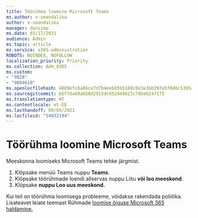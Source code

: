 ```yaml
---
title: Töörühma loomine Microsoft Teams
ms.author: v-smandalika
author: v-smandalika
manager: dansimp
ms.date: 03/17/2021
audience: Admin
ms.topic: article
ms.service: o365-administration
ROBOTS: NOINDEX, NOFOLLOW
localization_priority: Priority
ms.collection: Adm_O365
ms.custom:
- "9828"
- "9004618"
ms.openlocfilehash: 4889efc0a86ce7d7b4eeb8595160c0e3e3bb397e5f0d6c5395a54daece512465
ms.sourcegitcommit: b5f7da89a650d2915dc652449623c78be6247175
ms.translationtype: HT
ms.contentlocale: et-EE
ms.lasthandoff: 08/05/2021
ms.locfileid: "54032194"
---
```

# <a name="create-a-team-in-microsoft-teams"></a>Töörühma loomine Microsoft Teams

Meeskonna loomiseks Microsoft Teams tehke järgmist.

1. Klõpsake menüü Teams nuppu **Teams**.
2. Klõpsake töörühmade loendi allservas nuppu Liitu **või** **loo meeskond**.
3. Klõpsake **nuppu Loo uus meeskond.**

Kui teil on töörühma loomisega probleeme, võidakse rakendada poliitika. Lisateavet leiate teemast Rühmade [loomise õiguse Microsoft 365 haldamine.](https://docs.microsoft.com/microsoft-365/solutions/manage-creation-of-groups)